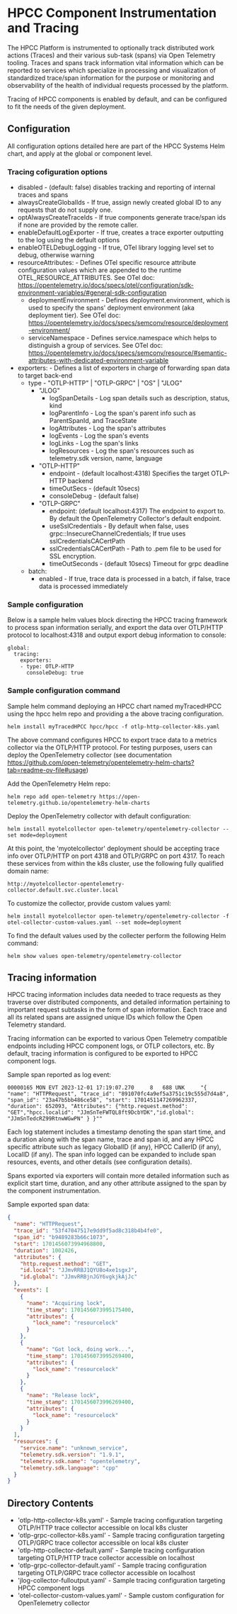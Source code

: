 # HPCC Component Instrumentation and Tracing

The HPCC Platform is instrumented to optionally track distributed work actions (Traces) and their various sub-task (spans) via Open Telemetry tooling. Traces and spans track information vital information which can be reported to services which specialize in processing and visualization of standardized trace/span information for the purpose or monitoring and observability of the health of individual requests processed by the platform.

Tracing of HPCC components is enabled by default, and can be configured to fit the needs of the given deployment.

## Configuration
All configuration options detailed here are part of the HPCC Systems Helm chart, and apply at the global or component level.

### Tracing cofiguration options
- disabled - (default: false) disables tracking and reporting of internal traces and spans
- alwaysCreateGlobalIds - If true, assign newly created global ID to any requests that do not supply one.
- optAlwaysCreateTraceIds - If true components generate trace/span ids if none are provided by the remote caller.
- enableDefaultLogExporter - If true, creates a trace exporter outputting to the log using the default options
- enableOTELDebugLogging - If true, OTel library logging level set to debug, otherwise warning
- resourceAttributes: - Defines OTel specific resource attribute configuration values
                        which are appended to the runtime OTEL_RESOURCE_ATTRIBUTES. See OTel doc: https://opentelemetry.io/docs/specs/otel/configuration/sdk-environment-variables/#general-sdk-configuration
  - deploymentEnvironment - Defines deployment.environment, which is used to specify
                            the spans' deployment environment (aka deployment tier).
                            See OTel doc:  https://opentelemetry.io/docs/specs/semconv/resource/deployment-environment/
  - serviceNamespace - Defines service.namespace which helps to distinguish a group
                       of services.
                       See OTel doc: https://opentelemetry.io/docs/specs/semconv/resource/#semantic-attributes-with-dedicated-environment-variable
- exporters: - Defines a list of exporters in charge of forwarding span data to target back-end
  - type - "OTLP-HTTP" | "OTLP-GRPC" | "OS" | "JLOG"
    - "JLOG"
      - logSpanDetails - Log span details such as description, status, kind
      - logParentInfo  - Log the span's parent info such as ParentSpanId, and TraceState
      - logAttributes  - Log the span's attributes
      - logEvents      - Log the span's events
      - logLinks       - Log the span's links
      - logResources   - Log the span's resources such as telemetry.sdk version, name, language
    - "OTLP-HTTP"
      - endpoint - (default localhost:4318) Specifies the target OTLP-HTTP backend
      - timeOutSecs - (default 10secs)
      - consoleDebug - (default false)
    - "OTLP-GRPC"
      - endpoint: (default localhost:4317) The endpoint to export to. By default the OpenTelemetry Collector's default endpoint.
      - useSslCredentials - By default when false, uses grpc::InsecureChannelCredentials; If true uses sslCredentialsCACertPath
      - sslCredentialsCACertPath - Path to .pem file to be used for SSL encryption.
      - timeOutSeconds - (default 10secs) Timeout for grpc deadline
  - batch:
    - enabled - If true, trace data is processed in a batch, if false, trace data is processed immediately

### Sample configuration
Below is a sample helm values block directing the HPCC tracing framework to process span information serially, and export the data over OTLP/HTTP protocol to localhost:4318 and output export debug information to console:

```console
global:
  tracing:
    exporters:
    - type: OTLP-HTTP
      consoleDebug: true
```
### Sample configuration command

Sample helm command deploying an HPCC chart named myTracedHPCC using the hpcc helm repo and providing a the above tracing configuration.

```console
helm install myTracedHPCC hpcc/hpcc -f otlp-http-collector-k8s.yaml
```

The above command configures HPCC to export trace data to a metrics collector via the OTLP/HTTP protocol. For testing purposes, users can deploy the OpenTelemetry collector (see documentation https://github.com/open-telemetry/opentelemetry-helm-charts?tab=readme-ov-file#usage)

Add the OpenTelemetry Helm repo:

```console
helm repo add open-telemetry https://open-telemetry.github.io/opentelemetry-helm-charts
```

Deploy the OpenTelemetry collector with default configuration:

```console
helm install myotelcollector open-telemetry/opentelemetry-collector --set mode=deployment
```

At this point, the 'myotelcollector' deployment should be accepting trace info over OTLP/HTTP on port 4318 and OTLP/GRPC on port 4317. To reach these services from within the k8s cluster, use the following fully qualified domain name:

```
http://myotelcollector-opentelemetry-collector.default.svc.cluster.local
```

To customize the collector, provide custom values yaml:

```console
helm install myotelcollector open-telemetry/opentelemetry-collector -f otel-collector-custom-values.yaml --set mode=deployment
```

To find the default values used by the collecter perform the following Helm command:

```console
helm show values open-telemetry/opentelemetry-collector
```

## Tracing information
HPCC tracing information includes data needed to trace requests as they traverse over distributed components, and detailed information pertaining to important request subtasks in the form of span information. Each trace and all its related spans are assigned unique IDs which follow the Open Telemetry standard.

Tracing information can be exported to various Open Telemetry compatible endpoints including HPCC component logs, or OTLP collectors, etc. By default, tracing information is configured to be exported to HPCC component logs.

Sample span reported as log event:
```console
00000165 MON EVT 2023-12-01 17:19:07.270     8   688 UNK     "{ "name": "HTTPRequest", "trace_id": "891070fc4a9ef5a3751c19c555d7d4a8", "span_id": "23a47b5bb486ce58", "start": 1701451147269962337, "duration": 652093, "Attributes": {"http.request.method": "GET","hpcc.localid": "JJmSnTeFWTQL8ft9DcbYDK","id.global": "JJmSnTedcRZ99RtnwWGwPN" } }""
```

Each log statement includes a timestamp denoting the span start time, and a duration along with  the span name, trace and span id, and any HPCC specific attribute such as legacy GlobalID (if any), HPCC CallerID (if any), LocalID (if any).
The span info logged can be expanded to include span resources, events, and other details (see configuration details).

Spans exported via exporters will contain more detailed information such as explicit start time, duration, and any other attribute assigned to the span by the component instrumentation.

Sample exported span data:
```json
{
  "name": "HTTPRequest",
  "trace_id": "53f47047517e9dd9f5ad8c318b4b4fe0",
  "span_id": "b9489283b66c1073",
  "start": 1701456073994968800,
  "duration": 1002426,
  "attributes": {
    "http.request.method": "GET",
    "id.local": "JJmvRRBJ1QYU8o4xe1sgxJ",
    "id.global": "JJmvRRBjnJGY6vgkjkAjJc"
  },
  "events": [
    {
      "name": "Acquiring lock",
      "time_stamp": 1701456073995175400,
      "attributes": {
        "lock_name": "resourcelock"
      }
    },
    {
      "name": "Got lock, doing work...",
      "time_stamp": 1701456073995269400,
      "attributes": {
        "lock_name": "resourcelock"
      }
    },
    {
      "name": "Release lock",
      "time_stamp": 1701456073996269400,
      "attributes": {
        "lock_name": "resourcelock"
      }
    }
  ],
  "resources": {
    "service.name": "unknown_service",
    "telemetry.sdk.version": "1.9.1",
    "telemetry.sdk.name": "opentelemetry",
    "telemetry.sdk.language": "cpp"
  }
}
```

## Directory Contents

- 'otlp-http-collector-k8s.yaml' - Sample tracing configuration targeting OTLP/HTTP trace collector accessible on local k8s cluster 
- 'otlp-grpc-collector-k8s.yaml' - Sample tracing configuration targeting OTLP/GRPC trace collector accessible on local k8s cluster
- 'otlp-http-collector-default.yaml' - Sample tracing configuration targeting OTLP/HTTP trace collector accessible on localhost
- 'otlp-grpc-collector-default.yaml' - Sample tracing configuration targeting OTLP/GRPC trace collector accessible on localhost
- 'jlog-collector-fulloutput.yaml' - Sample tracing configuration targeting HPCC component logs
- 'otel-collector-custom-values.yaml' - Sample custom configuration for OpenTelemetry collector
